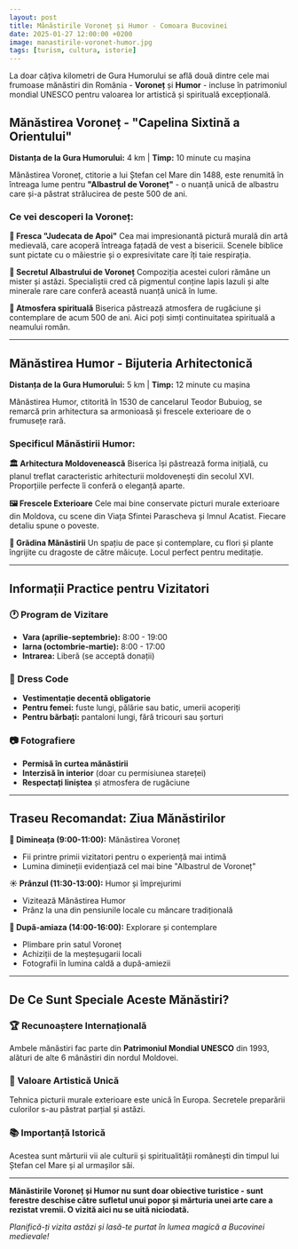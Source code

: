 ```yaml
---
layout: post
title: Mănăstirile Voroneț și Humor - Comoara Bucovinei
date: 2025-01-27 12:00:00 +0200
image: manastirile-voronet-humor.jpg
tags: [turism, cultura, istorie]
---
```


La doar câțiva kilometri de Gura Humorului se află două dintre cele mai frumoase mănăstiri din România - **Voroneț** și **Humor** - incluse în patrimoniul mondial UNESCO pentru valoarea lor artistică și spirituală excepțională.

## Mănăstirea Voroneț - "Capelina Sixtină a Orientului"

**Distanța de la Gura Humorului:** 4 km | **Timp:** 10 minute cu mașina

Mănăstirea Voroneț, ctitorie a lui Ștefan cel Mare din 1488, este renumită în întreaga lume pentru **"Albastrul de Voroneț"** - o nuanță unică de albastru care și-a păstrat strălucirea de peste 500 de ani.

### Ce vei descoperi la Voroneț:

**🎨 Fresca "Judecata de Apoi"**
Cea mai impresionantă pictură murală din artă medievală, care acoperă întreaga fațadă de vest a bisericii. Scenele biblice sunt pictate cu o măiestrie și o expresivitate care îți taie respirația.

**💙 Secretul Albastrului de Voroneț**
Compoziția acestei culori rămâne un mister și astăzi. Specialiștii cred că pigmentul conține lapis lazuli și alte minerale rare care conferă această nuanță unică în lume.

**📿 Atmosfera spirituală**
Biserica păstrează atmosfera de rugăciune și contemplare de acum 500 de ani. Aici poți simți continuitatea spirituală a neamului român.

---

## Mănăstirea Humor - Bijuteria Arhitectonică

**Distanța de la Gura Humorului:** 5 km | **Timp:** 12 minute cu mașina

Mănăstirea Humor, ctitorită în 1530 de cancelarul Teodor Bubuiog, se remarcă prin arhitectura sa armonioasă și frescele exterioare de o frumusețe rară.

### Specificul Mănăstirii Humor:

**🏛️ Arhitectura Moldovenească**
Biserica își păstrează forma inițială, cu planul treflat caracteristic arhitecturii moldovenești din secolul XVI. Proporțiile perfecte îi conferă o eleganță aparte.

**🖼️ Frescele Exterioare**
Cele mai bine conservate picturi murale exterioare din Moldova, cu scene din Viața Sfintei Parascheva și Imnul Acatist. Fiecare detaliu spune o poveste.

**🌿 Grădina Mănăstirii**
Un spațiu de pace și contemplare, cu flori și plante îngrijite cu dragoste de către măicuțe. Locul perfect pentru meditație.

---

## Informații Practice pentru Vizitatori

### 🕐 Program de Vizitare
- **Vara (aprilie-septembrie):** 8:00 - 19:00
- **Iarna (octombrie-martie):** 8:00 - 17:00
- **Intrarea:** Liberă (se acceptă donații)

### 👗 Dress Code
- **Vestimentație decentă obligatorie**
- **Pentru femei:** fuste lungi, pălărie sau batic, umerii acoperiți
- **Pentru bărbați:** pantaloni lungi, fără tricouri sau șorturi

### 📷 Fotografiere
- **Permisă în curtea mănăstirii**
- **Interzisă în interior** (doar cu permisiunea stareței)
- **Respectați liniștea** și atmosfera de rugăciune

---

## Traseu Recomandat: Ziua Mănăstirilor

**🌅 Dimineața (9:00-11:00):** Mănăstirea Voroneț
- Fii printre primii vizitatori pentru o experiență mai intimă
- Lumina dimineții evidențiază cel mai bine "Albastrul de Voroneț"

**☀️ Prânzul (11:30-13:00):** Humor și împrejurimi
- Vizitează Mănăstirea Humor
- Prânz la una din pensiunile locale cu mâncare tradițională

**🌅 După-amiaza (14:00-16:00):** Explorare și contemplare
- Plimbare prin satul Voroneț
- Achiziții de la meșteșugarii locali
- Fotografii în lumina caldă a după-amiezii

---

## De Ce Sunt Speciale Aceste Mănăstiri?

### 🏆 Recunoaștere Internațională
Ambele mănăstiri fac parte din **Patrimoniul Mondial UNESCO** din 1993, alături de alte 6 mănăstiri din nordul Moldovei.

### 🎨 Valoare Artistică Unică
Tehnica picturii murale exterioare este unică în Europa. Secretele preparării culorilor s-au păstrat parțial și astăzi.

### 📚 Importanță Istorică
Acestea sunt mărturii vii ale culturii și spiritualității românești din timpul lui Ștefan cel Mare și al urmașilor săi.

---

**Mănăstirile Voroneț și Humor nu sunt doar obiective turistice - sunt ferestre deschise către sufletul unui popor și mărturia unei arte care a rezistat vremii. O vizită aici nu se uită niciodată.**

*Planifică-ți vizita astăzi și lasă-te purtat în lumea magică a Bucovinei medievale!*
